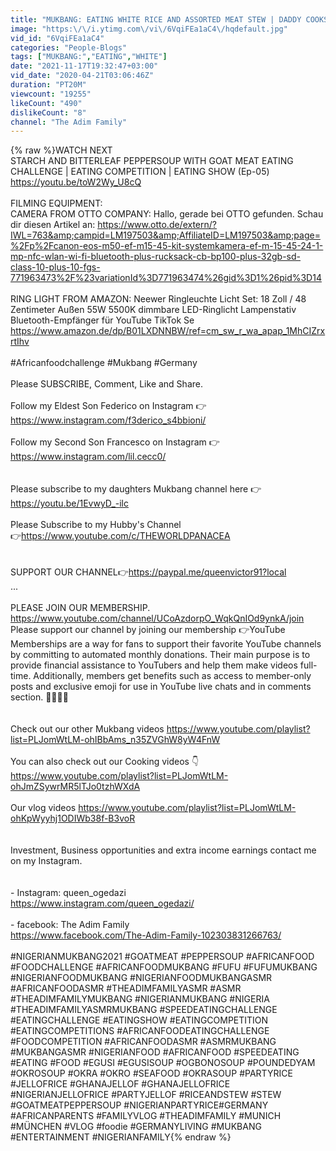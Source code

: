 ```yaml
---
title: "MUKBANG: EATING WHITE RICE AND ASSORTED MEAT STEW | DADDY COOKS | NIGERIAN FOOD"
image: "https:\/\/i.ytimg.com\/vi\/6VqiFEa1aC4\/hqdefault.jpg"
vid_id: "6VqiFEa1aC4"
categories: "People-Blogs"
tags: ["MUKBANG:","EATING","WHITE"]
date: "2021-11-17T19:32:47+03:00"
vid_date: "2020-04-21T03:06:46Z"
duration: "PT20M"
viewcount: "19255"
likeCount: "490"
dislikeCount: "8"
channel: "The Adim Family"
---
```

{% raw %}WATCH NEXT <br />STARCH AND BITTERLEAF PEPPERSOUP WITH GOAT MEAT EATING CHALLENGE | EATING COMPETITION | EATING SHOW (Ep-05) <a rel="nofollow" target="blank" href="https://youtu.be/toW2Wy_U8cQ">https://youtu.be/toW2Wy_U8cQ</a><br /><br />FILMING EQUIPMENT:<br />CAMERA FROM OTTO COMPANY: Hallo, gerade bei OTTO gefunden. Schau dir diesen Artikel an: <a rel="nofollow" target="blank" href="https://www.otto.de/extern/?IWL=763&amp;campid=LM197503&amp;AffiliateID=LM197503&amp;page=%2Fp%2Fcanon-eos-m50-ef-m15-45-kit-systemkamera-ef-m-15-45-24-1-mp-nfc-wlan-wi-fi-bluetooth-plus-rucksack-cb-bp100-plus-32gb-sd-class-10-plus-10-fgs-771963473%2F%23variationId%3D771963474%26gid%3D1%26pid%3D14">https://www.otto.de/extern/?IWL=763&amp;campid=LM197503&amp;AffiliateID=LM197503&amp;page=%2Fp%2Fcanon-eos-m50-ef-m15-45-kit-systemkamera-ef-m-15-45-24-1-mp-nfc-wlan-wi-fi-bluetooth-plus-rucksack-cb-bp100-plus-32gb-sd-class-10-plus-10-fgs-771963473%2F%23variationId%3D771963474%26gid%3D1%26pid%3D14</a><br /><br />RING LIGHT FROM AMAZON: Neewer Ringleuchte Licht Set: 18 Zoll / 48 Zentimeter Außen 55W 5500K dimmbare LED-Ringlicht Lampenstativ Bluetooth-Empfänger für YouTube TikTok Se <a rel="nofollow" target="blank" href="https://www.amazon.de/dp/B01LXDNNBW/ref=cm_sw_r_wa_apap_1MhCIZrxrtIhv">https://www.amazon.de/dp/B01LXDNNBW/ref=cm_sw_r_wa_apap_1MhCIZrxrtIhv</a><br /><br />#Africanfoodchallenge #Mukbang #Germany<br /><br />Please SUBSCRIBE, Comment, Like and Share.<br /><br />Follow my Eldest Son Federico on Instagram 👉<a rel="nofollow" target="blank" href="https://www.instagram.com/f3derico_s4bbioni/">https://www.instagram.com/f3derico_s4bbioni/</a><br /><br />Follow my Second Son Francesco on Instagram 👉<a rel="nofollow" target="blank" href="https://www.instagram.com/lil.cecc0/">https://www.instagram.com/lil.cecc0/</a><br /><br /><br />Please subscribe to my daughters Mukbang channel here 👉 <a rel="nofollow" target="blank" href="https://youtu.be/1EvwyD_-ilc">https://youtu.be/1EvwyD_-ilc</a><br /><br />Please Subscribe to my Hubby's Channel <br />👉<a rel="nofollow" target="blank" href="https://www.youtube.com/c/THEWORLDPANACEA">https://www.youtube.com/c/THEWORLDPANACEA</a><br /><br /><br />SUPPORT OUR CHANNEL👉<a rel="nofollow" target="blank" href="https://paypal.me/queenvictor91?local">https://paypal.me/queenvictor91?local</a><br />...<br /><br />PLEASE JOIN OUR MEMBERSHIP. <br /><a rel="nofollow" target="blank" href="https://www.youtube.com/channel/UCoAzdorpO_WqkQnIOd9ynkA/join">https://www.youtube.com/channel/UCoAzdorpO_WqkQnIOd9ynkA/join</a><br />Please support our channel by joining our membership 👉YouTube Memberships are a way for fans to support their favorite YouTube channels by committing to automated monthly donations. Their main purpose is to provide financial assistance to YouTubers and help them make videos full-time. Additionally, members get benefits such as access to member-only posts and exclusive emoji for use in YouTube live chats and in comments section. 🥰🥰🥰🙏<br /><br /><br />Check out our other Mukbang videos <a rel="nofollow" target="blank" href="https://www.youtube.com/playlist?list=PLJomWtLM-ohIBbAms_n35ZVGhW8yW4FnW">https://www.youtube.com/playlist?list=PLJomWtLM-ohIBbAms_n35ZVGhW8yW4FnW</a><br /><br />You can also check out our Cooking videos 👇<br /><a rel="nofollow" target="blank" href="https://www.youtube.com/playlist?list=PLJomWtLM-ohJmZSywrMR5lTJo0tzhWXdA">https://www.youtube.com/playlist?list=PLJomWtLM-ohJmZSywrMR5lTJo0tzhWXdA</a><br /><br />Our vlog videos <a rel="nofollow" target="blank" href="https://www.youtube.com/playlist?list=PLJomWtLM-ohKpWyyhj1ODIWb38f-B3voR">https://www.youtube.com/playlist?list=PLJomWtLM-ohKpWyyhj1ODIWb38f-B3voR</a><br /><br /><br />Investment, Business opportunities and extra income earnings contact me on my Instagram. <br /><br /><br />- Instagram: queen_ogedazi<br /><a rel="nofollow" target="blank" href="https://www.instagram.com/queen_ogedazi/">https://www.instagram.com/queen_ogedazi/</a><br /><br />- facebook: The Adim Family<br /><a rel="nofollow" target="blank" href="https://www.facebook.com/The-Adim-Family-102303831266763/">https://www.facebook.com/The-Adim-Family-102303831266763/</a><br /><br />#NIGERIANMUKBANG2021 #GOATMEAT #PEPPERSOUP #AFRICANFOOD #FOODCHALLENGE #AFRICANFOODMUKBANG #FUFU #FUFUMUKBANG #NIGERIANFOODMUKBANG #NIGERIANFOODMUKBANGASMR #AFRICANFOODASMR #THEADIMFAMILYASMR #ASMR #THEADIMFAMILYMUKBANG #NIGERIANMUKBANG #NIGERIA #THEADIMFAMILYASMRMUKBANG #SPEEDEATINGCHALLENGE #EATINGCHALLENGE #EATINGSHOW #EATINGCOMPETITION #EATINGCOMPETITIONS #AFRICANFOODEATINGCHALLENGE #FOODCOMPETITION #AFRICANFOODASMR #ASMRMUKBANG #MUKBANGASMR #NIGERIANFOOD #AFRICANFOOD #SPEEDEATING #EATING #FOOD #EGUSI #EGUSISOUP #OGBONOSOUP #POUNDEDYAM #OKROSOUP #OKRA #OKRO #SEAFOOD #OKRASOUP #PARTYRICE #JELLOFRICE #GHANAJELLOF #GHANAJELLOFRICE #NIGERIANJELLOFRICE #PARTYJELLOF #RICEANDSTEW #STEW #GOATMEATPEPPERSOUP #NIGERIANPARTYRICE#GERMANY #AFRICANPARENTS #FAMILYVLOG #THEADIMFAMILY #MUNICH #MÜNCHEN #VLOG #foodie #GERMANYLIVING #MUKBANG #ENTERTAINMENT #NIGERIANFAMILY{% endraw %}
